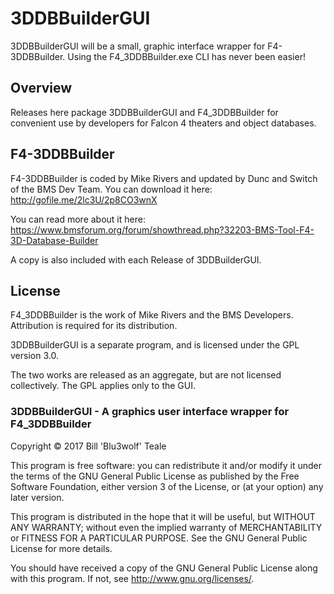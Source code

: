 # 3DDBBuilderGUI
3DDBBuilderGUI will be a small, graphic interface wrapper for F4-3DDBBuilder. Using the F4_3DDBBuilder.exe CLI has never been easier!

## Overview
Releases here package 3DDBBuilderGUI and F4_3DDBBuilder for convenient use by developers for Falcon 4 theaters and object databases.

## F4-3DDBBuilder

F4-3DDBBuilder is coded by Mike Rivers and updated by Dunc and Switch of the BMS Dev Team. You can download it here: http://gofile.me/2lc3U/2p8CO3wnX 

You can read more about it here: https://www.bmsforum.org/forum/showthread.php?32203-BMS-Tool-F4-3D-Database-Builder 

A copy is also included with each Release of 3DDBuilderGUI.

## License
F4_3DDBBuilder is the work of Mike Rivers and the BMS Developers. Attribution is required for its distribution.

3DDBBuilderGUI is a separate program, and is licensed under the GPL version 3.0. 

The two works are released as an aggregate, but are not licensed collectively. The GPL applies only to the GUI. 

### 3DDBBuilderGUI - A graphics user interface wrapper for F4_3DDBBuilder
Copyright © 2017  Bill 'Blu3wolf' Teale

This program is free software: you can redistribute it and/or modify it under the terms of the GNU General Public License as published by the Free Software Foundation, either version 3 of the License, or (at your option) any later version.

This program is distributed in the hope that it will be useful, but WITHOUT ANY WARRANTY; without even the implied warranty of
MERCHANTABILITY or FITNESS FOR A PARTICULAR PURPOSE.  See the GNU General Public License for more details.

You should have received a copy of the GNU General Public License along with this program.  If not, see <http://www.gnu.org/licenses/>.
